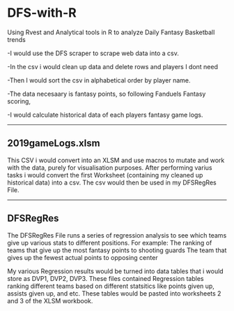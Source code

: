 # DFS-with-R
Using Rvest and Analytical tools in R to analyze Daily Fantasy Basketball trends

-I would use the DFS scraper to scrape web data into a csv.

-In the csv i would clean up data and delete rows and players I dont need

-Then I would sort the csv in alphabetical order by player name.

-The data necesaary is fantasy points, so following Fanduels Fantasy scoring, 

-I would calculate historical data of each players fantasy game logs.

----------------
2019gameLogs.xlsm
----------------
This CSV i would convert into an XLSM and use macros to mutate and work with the data, purely for visualisation purposes.
After performing varius tasks i would convert the first Worksheet (containing my cleaned up historical data) into a csv.
The csv would then be used in my DFSRegRes File.

-----------
DFSRegRes
------------
The DFSRegRes File runs a series of regression analysis to see which teams give up various stats to different positions.
For example: The ranking of teams that give up the most fantasy points to shooting guards
             The team that gives up the fewest actual points to opposing center
             
My various Regression results would be turned into data tables that i would store as DVP1, DVP2, DVP3. These files contained Regression tables ranking different teams based on different statsitics like points given up, assists given up, and etc. These tables would be pasted into worksheets 2 and 3 of the XLSM workbook.


          
